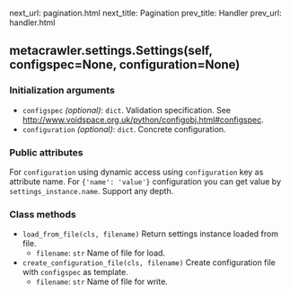 next_url:   pagination.html
next_title: Pagination
prev_title: Handler
prev_url:   handler.html

## metacrawler.settings.Settings(self, configspec=None, configuration=None) ##

### Initialization arguments ###
- `configspec` *(optional)*: `dict`.
Validation specification. See http://www.voidspace.org.uk/python/configobj.html#configspec.
- `configuration` *(optional)*: `dict`.
Concrete configuration.


### Public attributes ###
For `configuration` using dynamic access using `configuration` key as attribute name.
For `{'name': 'value'}` configuration you can get value by `settings_instance.name`. Support any depth.


### Class methods ###
- `load_from_file(cls, filename)`
Return settings instance loaded from file.
  - `filename`: `str`
  Name of file for load.
- `create_configuration_file(cls, filename)`
Create configuration file with `configspec` as template.
  - `filename`: `str`
  Name of file for write.
